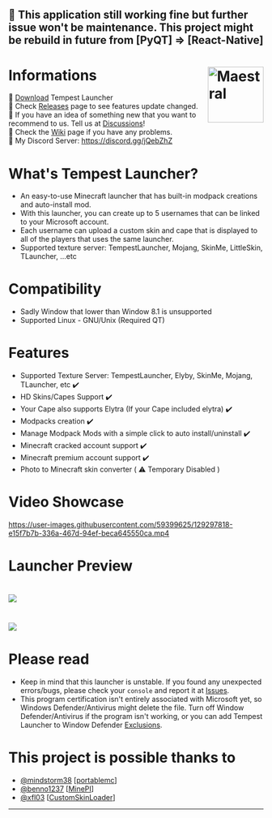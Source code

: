 ## 🌟 This application still working fine but further issue won't be maintenance. This project might be rebuild in future from [PyQT] => [React-Native]
# Informations [<img src="https://i.imgur.com/1wfpYd5.png" align="right" title="Maestral" width="110" height="110"> ](https://github.com/GoodDay360/Tempest-Launcher)
🔰 [Download](https://github.com/GoodDay360/Tempest-Launcher/releases) Tempest Launcher  
🔰 Check [Releases](https://github.com/GoodDay360/Tempest-Launcher/releases) page to see features update changed.  
🔰 If you have an idea of something new that you want to recommend to us. Tell us at [Discussions](https://github.com/GoodDay360/Tempest-Launcher/discussions/categories/ideas)!   
🔰 Check the [Wiki](https://github.com/GoodDay360/Tempest-Launcher/wiki/Tempest-Launcher-Wiki) page if you have any problems.  
🔰 My Discord Server: https://discord.gg/jQebZhZ  


# What's Tempest Launcher?
- An easy-to-use Minecraft launcher that has built-in modpack creations and auto-install mod.
- With this launcher, you can create up to 5 usernames that can be linked to your Microsoft account. 
- Each username can upload a custom skin and cape that is displayed to all of the players that uses the same launcher.
- Supported texture server: TempestLauncher, Mojang, SkinMe, LittleSkin, TLauncher, ...etc

###
# Compatibility
- Sadly Window that lower than Window 8.1 is unsupported
- Supported Linux - GNU/Unix (Required QT)
# Features
- Supported Texture Server: TempestLauncher, Elyby, SkinMe, Mojang, TLauncher, etc ✔️
- HD Skins/Capes Support ✔️
- Your Cape also supports Elytra (If your Cape included elytra) ✔️
- Modpacks creation ✔️
- Manage Modpack Mods with a simple click to auto install/uninstall ✔️
- Minecraft cracked account support ✔️
- Minecraft premium account support ✔️
- Photo to Minecraft skin converter ( ⚠️ Temporary Disabled )

### <Update>
# Video Showcase
<https://user-images.githubusercontent.com/59399625/129297818-e15f7b7b-336a-467d-94ef-beca645550ca.mp4>
# Launcher Preview
# <img src="https://user-images.githubusercontent.com/59399625/179349707-5f7a823e-d8a2-456e-869f-4e288c4c8a77.PNG">  
# <img src="https://user-images.githubusercontent.com/59399625/179349737-62cb01d9-5f0b-4aae-8d37-d7568422e168.PNG">  
# Please read
- Keep in mind that this launcher is unstable. If you found any unexpected errors/bugs,
please check your `console` and report it at [Issues](https://github.com/GoodDay360/Tempest-Launccher/issues).
- This program certification isn't entirely associated with Microsoft yet, so Windows Defender/Antivirus might delete the file. Turn off Window Defender/Antivirus if the program isn't working, or you can add Tempest Launcher to Window Defender [Exclusions](https://github.com/GoodDay360/Tempest-Launcher/wiki/Tempest-Launcher-Wiki#add-tempest-launcher-to-window-defender-exclusions).
# This project is possible thanks to
- [@mindstorm38](https://github.com/mindstorm38) [[portablemc](https://github.com/mindstorm38/portablemc)]
- [@benno1237](https://github.com/benno1237) [[MinePI](https://github.com/benno1237/MinePI)]
- [@xfl03](https://github.com/xfl03) [[CustomSkinLoader](https://github.com/xfl03/MCCustomSkinLoader)]
***

